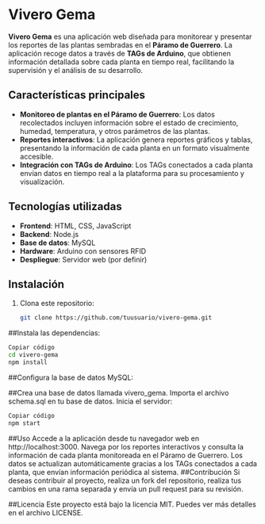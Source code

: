 # Vivero Gema

**Vivero Gema** es una aplicación web diseñada para monitorear y presentar los reportes de las plantas sembradas en el **Páramo de Guerrero**. La aplicación recoge datos a través de **TAGs de Arduino**, que obtienen información detallada sobre cada planta en tiempo real, facilitando la supervisión y el análisis de su desarrollo.

## Características principales

- **Monitoreo de plantas en el Páramo de Guerrero**: Los datos recolectados incluyen información sobre el estado de crecimiento, humedad, temperatura, y otros parámetros de las plantas.
- **Reportes interactivos**: La aplicación genera reportes gráficos y tablas, presentando la información de cada planta en un formato visualmente accesible.
- **Integración con TAGs de Arduino**: Los TAGs conectados a cada planta envían datos en tiempo real a la plataforma para su procesamiento y visualización.

## Tecnologías utilizadas

- **Frontend**: HTML, CSS, JavaScript
- **Backend**: Node.js
- **Base de datos**: MySQL
- **Hardware**: Arduino con sensores RFID
- **Despliegue**: Servidor web (por definir)

## Instalación

1. Clona este repositorio:
   ```bash
   git clone https://github.com/tuusuario/vivero-gema.git
   ```
##Instala las dependencias:

  ```bash
  Copiar código
  cd vivero-gema
  npm install
 ```
##Configura la base de datos MySQL:

##Crea una base de datos llamada vivero_gema.
Importa el archivo schema.sql en tu base de datos.
Inicia el servidor:

 ```bash
Copiar código
npm start
```
##Uso
Accede a la aplicación desde tu navegador web en http://localhost:3000.
Navega por los reportes interactivos y consulta la información de cada planta monitoreada en el Páramo de Guerrero.
Los datos se actualizan automáticamente gracias a los TAGs conectados a cada planta, que envían información periódica al sistema.
##Contribución
Si deseas contribuir al proyecto, realiza un fork del repositorio, realiza tus cambios en una rama separada y envía un pull request para su revisión.

##Licencia
Este proyecto está bajo la licencia MIT. Puedes ver más detalles en el archivo LICENSE.
